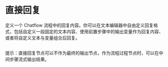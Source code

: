 # 直接回复

定义一个 Chatflow 流程中的回复内容。你可以在文本编辑器中自由定义回复格式，包括自定义一段固定的文本内容、使用前置步骤中的输出变量作为回复内容、或者将自定义文本与变量组合后回复。

<figure><img src="https://langgenius.feishu.cn/space/api/box/stream/download/asynccode/?code=YjA0YmM5YTRhODUxZTAzYzc5ODA0NjgxOWNkYjFkOTlfQkJ5ekVUQ0NzNFFucUVzN2xVYkExazhXMmVIRnhPemNfVG9rZW46UDNCRWJ2NEl6b3J2Y1V4dzFLVmNuUzFrbnBqXzE3MTI1ODYzNjU6MTcxMjU4OTk2NV9WNA" alt=""><figcaption></figcaption></figure>

提示：直接回复节点可以不作为最终的输出节点，作为流程过程节点时，可以在中间步骤流式输出结果。
